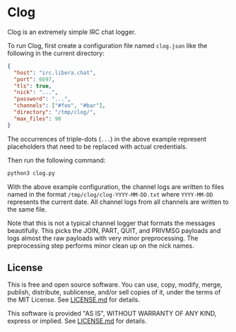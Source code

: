 Clog
====

Clog is an extremely simple IRC chat logger.

To run Clog, first create a configuration file named `clog.json` like
the following in the current directory:

```json
{
  "host": "irc.libera.chat",
  "port": 6697,
  "tls": true,
  "nick": "...",
  "password": "...",
  "channels": ["#foo", "#bar"],
  "directory": "/tmp/clog/",
  "max_files": 90
}
```

The occurrences of triple-dots (`...`) in the above example represent
placeholders that need to be replaced with actual credentials.

Then run the following command:

```sh
python3 clog.py
```

With the above example configuration, the channel logs are written to
files named in the format `/tmp/clog/clog-YYYY-MM-DD.txt` where
`YYYY-MM-DD` represents the current date.  All channel logs from all
channels are written to the same file.

Note that this is not a typical channel logger that formats the
messages beautifully.  This picks the JOIN, PART, QUIT, and PRIVMSG
payloads and logs almost the raw payloads with very minor
preprocessing.  The preprocessing step performs minor clean up on the
nick names.


License
-------

This is free and open source software.  You can use, copy, modify,
merge, publish, distribute, sublicense, and/or sell copies of it,
under the terms of the MIT License.  See [LICENSE.md][L] for details.

This software is provided "AS IS", WITHOUT WARRANTY OF ANY KIND,
express or implied.  See [LICENSE.md][L] for details.

[L]: LICENSE.md
